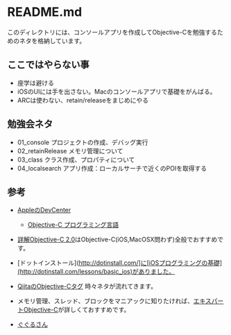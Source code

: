 README.md
====
このディレクトリには、コンソールアプリを作成してObjective-Cを勉強するためのネタを格納しています。


ここではやらない事
---
* 座学は避ける
* iOSのUIには手を出さない。Macのコンソールアプリで基礎をがんばる。
* ARCは使わない、retain/releaseをまじめにやる


勉強会ネタ
----
* 01_console プロジェクトの作成、デバッグ実行
* 02_retainRelease メモリ管理について
* 03_class クラス作成、プロパティについて
* 04_localsearch アプリ作成：ローカルサーチで近くのPOIを取得する


参考
----
* [AppleのDevCenter](https://developer.apple.com/jp/devcenter/ios/library/japanese.html)
    * [Objective-C プログラミング言語](https://developer.apple.com/jp/devcenter/ios/library/documentation/ObjC.pdf)

* [詳解Objective-C 2.0](http://www.amazon.co.jp/%E8%A9%B3%E8%A7%A3-Objective-C-2-0-%E7%AC%AC3%E7%89%88-%E8%8D%BB%E5%8E%9F/dp/4797368276/ref=sr_1_1?s=books&ie=UTF8&qid=1345701754&sr=1-1)はObjective-C(iOS,MacOSX問わず)全般でおすすめです。

* [ドットインストール](http://dotinstall.com/]に[iOSプログラミングの基礎](http://dotinstall.com/lessons/basic_ios)がありました。

* [QiitaのObjective-Cタグ](http://qiita.com/tags/Objective-C) 時々ネタが流れてきます。

* メモリ管理、スレッド、ブロックをマニアックに知りたければ、[エキスパートObjective-C](http://www.amazon.co.jp/%E3%82%A8%E3%82%AD%E3%82%B9%E3%83%91%E3%83%BC%E3%83%88Objective-C%E3%83%97%E3%83%AD%E3%82%B0%E3%83%A9%E3%83%9F%E3%83%B3%E3%82%B0-%EF%BC%8DiOS-OS-X%E3%81%AE%E3%83%A1%E3%83%A2%E3%83%AA%E7%AE%A1%E7%90%86%E3%81%A8%E3%83%9E%E3%83%AB%E3%83%81%E3%82%B9%E3%83%AC%E3%83%83%E3%83%89%EF%BC%8D-%E5%9D%82%E6%9C%AC/dp/4844331094)が詳しくておすすめです。

* [ぐぐるさん](http://www.google.co.jp/search?q=objective-C&sugexp=chrome,mod=17&sourceid=chrome&ie=UTF-8#hl=ja&sclient=psy-ab&q=objective-C+%E5%85%A5%E9%96%80&oq=objective-C+%E5%85%A5%E9%96%80&gs_l=serp.3..0l8.2061.3533.0.3814.9.9.0.0.0.2.116.806.7j2.9.0...0.0...1c.dFmVOU3gKdE&pbx=1&bav=on.2,or.r_gc.r_pw.r_qf.&fp=60e72f2798c919cf&biw=948&bih=561)

